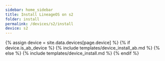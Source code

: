 ```yaml
---
sidebar: home_sidebar
title: Install LineageOS on s2
folder: install
permalink: /devices/s2/install
device: s2
---
```

{% assign device = site.data.devices[page.device] %}
{% if device.is_ab_device %}
{% include templates/device_install_ab.md %}
{% else %}
{% include templates/device_install.md %}
{% endif %}
